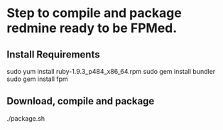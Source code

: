 # Step to compile and package redmine ready to be FPMed.

## Install Requirements
sudo yum install ruby-1.9.3\_p484\_x86\_64.rpm
sudo gem install bundler
sudo gem install fpm

## Download, compile and package
./package.sh
